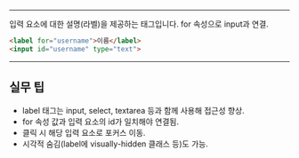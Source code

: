 
---

입력 요소에 대한 설명(라벨)을 제공하는 태그입니다. for 속성으로 input과 연결.

```html
<label for="username">이름</label>
<input id="username" type="text">
```

---

## 실무 팁
- label 태그는 input, select, textarea 등과 함께 사용해 접근성 향상.
- for 속성 값과 입력 요소의 id가 일치해야 연결됨.
- 클릭 시 해당 입력 요소로 포커스 이동.
- 시각적 숨김(label에 visually-hidden 클래스 등)도 가능.
